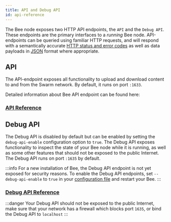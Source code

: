 ```yaml
---
title: API and Debug API
id: api-reference
---
```


The Bee node exposes two HTTP API endpoints, the `API` and the `Debug API`. These endpoints are the primary interfaces to a _running_ Bee node. API-endpoints can be queried using familiar HTTP requests, and will respond with a semantically accurate [HTTP status and error codes](https://developer.mozilla.org/en-US/docs/Web/HTTP/Status) as well as data payloads in [JSON](https://www.json.org/json-en.html) format where appropriate.

## API

The API-endpoint exposes all functionality to upload and download content to and from the Swarm network. By default, it runs on port `:1633`.

Detailed information about Bee API endpoint can be found here:

### [API Reference](/api/)

## Debug API

The Debug API is disabled by default but can be enabled by setting the `debug-api-enable` configuration option to `true`. The Debug API exposes functionality to inspect the state of your Bee node while it is running, as well as some other features that should not be exposed to the public Internet. The Debug API runs on port `:1635` by default.

:::info
For a new installation of Bee, the Debug API endpoint is not yet
exposed for security reasons. To enable the Debug API endpoints, set
`--debug-api-enable` to `true` in your [configuration
file](/docs/bee/working-with-bee/configuration) and restart your Bee.
:::

### [Debug API Reference](/debug-api/)

:::danger
Your Debug API should not be exposed to the public Internet, make sure that your network has a firewall which blocks port `1635`, or bind the Debug API to `localhost`
:::
